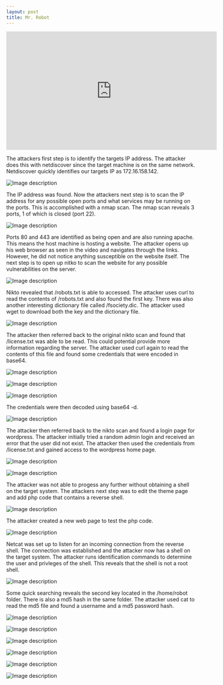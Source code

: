 ```yaml
---
layout: post
title: Mr. Robot
---
```

<iframe width="560" height="315" src="https://www.youtube.com/embed/RcyGLtwFV6Y" frameborder="0" allowfullscreen></iframe>

The attackers first step is to identify the targets IP address. The attacker does this with netdiscover since the target machine is on the same network. Netdiscover quickly identifies our targets IP as 172.16.158.142. 

![Image description](/images/mrrobotdiscover.png)

The IP address was found. Now the attackers next step is to scan the IP address for any possible open ports and what services may be running on the ports. This is accomplished with a nmap scan. The nmap scan reveals 3 ports, 1 of which is closed (port 22). 

![Image description](/images/mrrobotnmap.png)

Ports 80 and 443 are identified as being open and are also running apache. This means the host machine is hosting a website. The attacker opens up his web browser as seen in the video and navigates through the links. However, he did not notice anything susceptible on the website itself. The next step is to open up nitko to scan the website for any possible vulnerabilities on the server.

![Image description](/images/mrrobotnikto.png)

Nikto revealed that /robots.txt is able to accessed. The attacker uses curl to read the contents of /robots.txt and also found the first key. There was also another interesting dictionary file called /fsociety.dic. The attacker used wget to download both the key and the dictionary file. 

![Image description](/images/mrrobot1stkey.png)

The attacker then referred back to the original nikto scan and found that /license.txt was able to be read. This could potential provide more information regarding the server. The attacker used curl again to read the contents of this file and found some credentials that were encoded in base64. 

![Image description](/images/mrrobotlicense1.png)

![Image description](/images/mrrobotlicense2.png)

![Image description](/images/mrrobotlicense3.png)

The credentials were then decoded using base64 -d. 

![Image description](/images/mrrobotbase64.png)

The attacker then referred back to the nikto scan and found a login page for wordpress. The attacker initially tried a random admin login and received an error that the user did not exist. The attacker then used the credentials from /license.txt and gained access to the wordpress home page. 

![Image description](/images/mrrobotwplogin.png)

![Image description](/images/mrrobotwphome.png)

The attacker was not able to progess any further without obtaining a shell on the target system. The attackers next step was to edit the theme page and add php code that contains a reverse shell.

![Image description](/images/mrrobotphp.png)

The attacker created a new web page to test the php code. 

![Image description](/images/mrrobottestpage.png)

Netcat was set up to listen for an incoming connection from the reverse shell. The connection was established and the attacker now has a shell on the target system. The attacker runs identification commands to determine the user and privleges of the shell. This reveals that the shell is not a root shell. 

![Image description](/images/mrrobotnetcat1.png)

Some quick searching reveals the second key located in the /home/robot folder. There is also a md5 hash in the same folder. The attacker used cat to read the md5 file and found a username and a md5 password hash. 

![Image description](/images/mrrobot2ndkey.png)



![Image description](/images/mrrobotpython.png)

![Image description](/images/mrrobotsurobot.png)

![Image description](/images/mrrobotroot.png)

![Image description](/images/mrrobotfind3rdkey.png)

![Image description](/images/mrrobot3rdkey.png)


